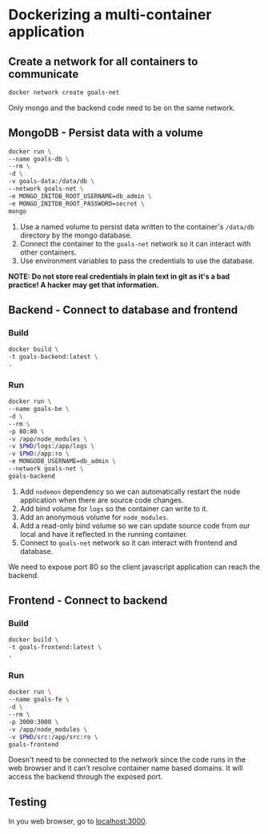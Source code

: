 # Dockerizing a multi-container application

## Create a network for all containers to communicate

```sh
docker network create goals-net
```
Only mongo and the backend code need to be on the same network.

## MongoDB - Persist data with a volume

```sh
docker run \
--name goals-db \
--rm \
-d \
-v goals-data:/data/db \
--network goals-net \
-e MONGO_INITDB_ROOT_USERNAME=db_admin \
-e MONGO_INITDB_ROOT_PASSWORD=secret \
mongo
```
1. Use a named volume to persist data written to the container's `/data/db` directory by the mongo database.
2. Connect the container to the `goals-net` network so it can interact with other containers.
3. Use environment variables to pass the credentials to use the database.

**NOTE: Do not store real credentials in plain text in git as it's a bad practice! A hacker may get that information.**

## Backend - Connect to database and frontend

### Build

```sh
docker build \
-t goals-backend:latest \
.
```

### Run

```sh
docker run \
--name goals-be \
-d \
--rm \
-p 80:80 \
-v /app/node_modules \
-v $PWD/logs:/app/logs \
-v $PWD:/app:ro \
-e MONGODB_USERNAME=db_admin \
--network goals-net \
goals-backend
```

1. Add `nodemon` dependency so we can automatically restart the node application when there are source code changes.
2. Add bind volume for `logs` so the container can write to it.
3. Add an anonymous volume for `node_modules`.
3. Add a read-only bind volume so we can update source code from our local and have it reflected in the running container.
4. Connect to `goals-net` network so it can interact with frontend and database.

We need to expose port 80 so the client javascript application can reach the backend.

## Frontend - Connect to backend

### Build

```sh
docker build \
-t goals-frontend:latest \
.
```

### Run

```sh
docker run \
--name goals-fe \
-d \
--rm \
-p 3000:3000 \
-v /app/node_modules \
-v $PWD/src:/app/src:ro \
goals-frontend
```
Doesn't need to be connected to the network since the code runs in the web browser and it can't resolve container name based domains.
It will access the backend through the exposed port.

## Testing
In you web browser, go to [localhost:3000](localhost:3000).
